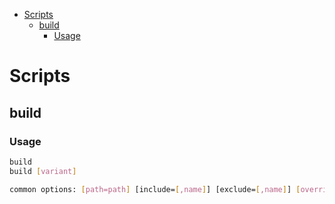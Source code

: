 - [Scripts](#scripts)
  - [build](#build)
    - [Usage](#usage)
# Scripts
## build
### Usage
```bash
build
build [variant]

common options: [path=path] [include=[,name]] [exclude=[,name]] [override=name,variant] [replace=name,keyword,replacement] [global-replace=keyword,replacement] [verbose]
```
